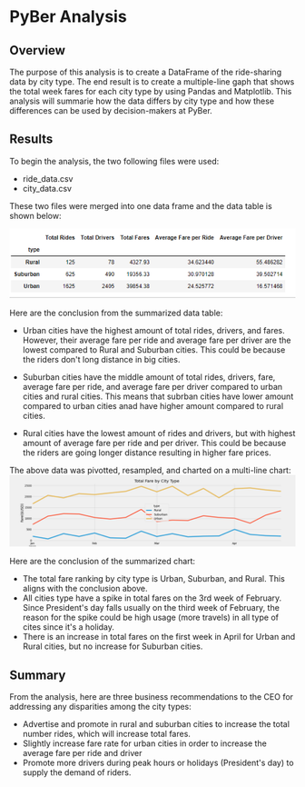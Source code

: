 # PyBer Analysis

## Overview
The purpose of this analysis is to create a DataFrame of the ride-sharing data by city type. The end result is to create a multiple-line gaph that shows the total week fares for each city type by using Pandas and Matplotlib. This analysis will summarie how the data differs by city type and how these differences can be used by decision-makers at PyBer.

## Results
To begin the analysis, the two following files were used:
- ride_data.csv
- city_data.csv

These two files were merged into one data frame and the data table is shown below:

![](Resources/Summarized_DataFrame.PNG)

Here are the conclusion from the summarized data table:

- Urban cities have the highest amount of total rides, drivers, and fares. However, their average fare per ride and average fare per driver are the lowest compared to Rural and Suburban cities. This could be because the riders don't long distance in big cities.

- Suburban cities have the middle amount of total rides, drivers, fare, average fare per ride, and average fare per driver compared to urban cities and rural cities. This means that subrban cities have lower amount compared to urban cities anad have higher amount compared to rural cities.

- Rural cities have the lowest amount of rides and drivers, but with highest amount of average fare per ride and per driver. This could be because the riders are going longer distance resulting in higher fare prices.


The above data was pivotted, resampled, and charted on a multi-line chart:
![](Resources/PyBer_fare_summary.png)

Here are the conclusion of the summarized chart:

- The total fare ranking by city type is Urban, Suburban, and Rural. This aligns with the conclusion above.
- All cities type have a spike in total fares on the 3rd week of February. Since President's day falls usually on the third week of February, the reason for the spike could be high usage (more travels) in all type of cites since it's a holiday.
- There is an increase in total fares on the first week in April for Urban and Rural cities, but no increase for Suburban cities.


## Summary
From the analysis, here are three business recommendations to the CEO for addressing any disparities among the city types:

- Advertise and promote in rural and suburban cities to increase the total number rides, which will increase total fares.
- Slightly increase fare rate for urban cities in order to increase the average fare per ride and driver
- Promote more drivers during peak hours or holidays (President's day) to supply the demand of riders.

